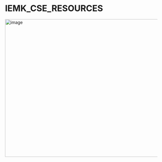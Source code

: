 # IEMK_CSE_RESOURCES
<img width="600" height="457" alt="image" src="https://github.com/user-attachments/assets/47cbc43b-2bf8-48a2-aa1d-0e7aaa46aeab" />

